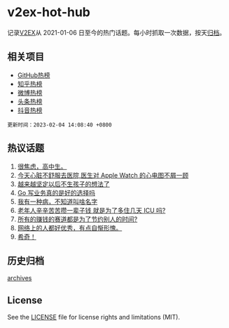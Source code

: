 # v2ex-hot-hub

 记录[V2EX](https://www.v2ex.com/)从 2021-01-06 日至今的热门话题。每小时抓取一次数据，按天[归档](archives)。
 
 ## 相关项目

- [GitHub热榜](https://github.com/lonnyzhang423/github-hot-hub)
- [知乎热榜](https://github.com/lonnyzhang423/zhihu-hot-hub)
- [微博热榜](https://github.com/lonnyzhang423/weibo-hot-hub)
- [头条热榜](https://github.com/lonnyzhang423/toutiao-hot-hub)
- [抖音热榜](https://github.com/lonnyzhang423/douyin-hot-hub)


 `更新时间：2023-02-04 14:08:40 +0800`

## 热议话题

1. [很焦虑，高中生。](https://www.v2ex.com/t/913073)
1. [今天心脏不舒服去医院,医生对 Apple Watch 的心电图不屑一顾](https://www.v2ex.com/t/913069)
1. [越来越坚定以后不生孩子的想法了](https://www.v2ex.com/t/912898)
1. [Go 写业务真的是好的选择吗](https://www.v2ex.com/t/912958)
1. [我有一种病，不知道叫啥名字](https://www.v2ex.com/t/912972)
1. [老年人辛辛苦苦攒一辈子钱 就是为了多住几天 ICU 吗?](https://www.v2ex.com/t/913080)
1. [所有的赚钱的赛道都是为了节约别人的时间?](https://www.v2ex.com/t/912930)
1. [网络上的人都好优秀，有点自惭形愧。](https://www.v2ex.com/t/912996)
1. [希奇！](https://www.v2ex.com/t/912894)

## 历史归档

[archives](archives)

## License

See the [LICENSE](LICENSE) file for license rights and limitations (MIT).

